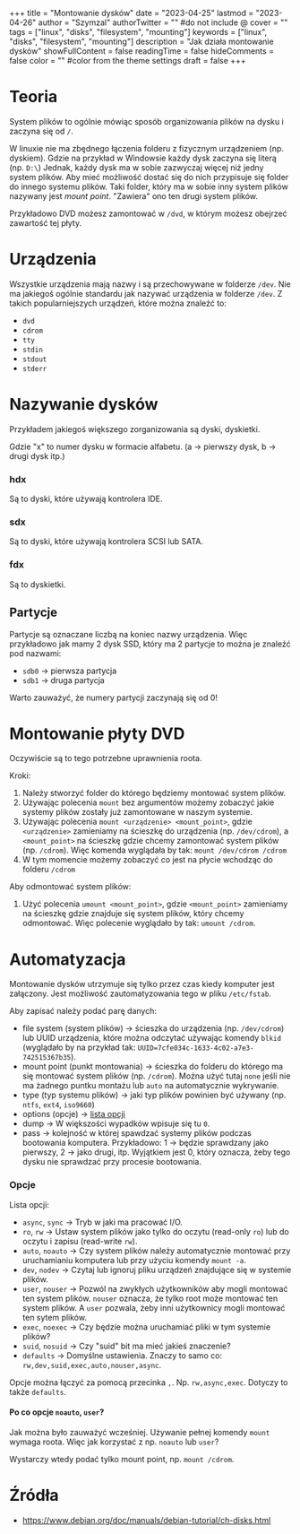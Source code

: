 +++
title = "Montowanie dysków"
date = "2023-04-25"
lastmod = "2023-04-26"
author = "Szymzal"
authorTwitter = "" #do not include @
cover = ""
tags = ["linux", "disks", "filesystem", "mounting"]
keywords = ["linux", "disks", "filesystem", "mounting"]
description = "Jak działa montowanie dysków"
showFullContent = false
readingTime = false
hideComments = false
color = "" #color from the theme settings
draft = false
+++
# Teoria

System plików to ogólnie mówiąc sposób organizowania plików na dysku i zaczyna się od `/`.

W linuxie nie ma zbędnego łączenia folderu z fizycznym urządzeniem (np. dyskiem). Gdzie na przykład w Windowsie każdy dysk zaczyna się literą (np. `D:\`)
Jednak, każdy dysk ma w sobie zazwyczaj więcej niż jedny system plików. Aby mieć możliwość dostać się do nich przypisuje się folder do innego systemu plików.
Taki folder, który ma w sobie inny system plików nazywany jest *mount point*. "Zawiera" ono ten drugi system plików.

Przykładowo DVD możesz zamontować w `/dvd`, w którym możesz obejrzeć zawartość tej płyty.

# Urządzenia

Wszystkie urządzenia mają nazwy i są przechowywane w folderze `/dev`.
Nie ma jakiegoś ogólnie standardu jak nazywać urządzenia w folderze `/dev`.
Z takich popularniejszych urządzeń, które można znaleźć to:
- `dvd`
- `cdrom`
- `tty`
- `stdin`
- `stdout`
- `stderr`

# Nazywanie dysków

Przykładem jakiegoś większego zorganizowania są dyski, dyskietki.

Gdzie "x" to numer dysku w formacie alfabetu. (a -> pierwszy dysk, b -> drugi dysk itp.)

### hdx

Są to dyski, które używają kontrolera IDE. 

### sdx

Są to dyski, które używają kontrolera SCSI lub SATA.

### fdx

Są to dyskietki.

## Partycje 

Partycje są oznaczane liczbą na koniec nazwy urządzenia. 
Więc przykładowo jak mamy 2 dysk SSD, który ma 2 partycje to można je znaleźć pod nazwami:
- `sdb0` -> pierwsza partycja
- `sdb1` -> druga partycja

Warto zauważyć, że numery partycji zaczynają się od 0!

# Montowanie płyty DVD

Oczywiście są to tego potrzebne uprawnienia roota.

Kroki:
1. Należy stworzyć folder do którego będziemy montować system plików.
2. Używając polecenia `mount` bez argumentów możemy zobaczyć jakie systemy plików zostały już zamontowane w naszym systemie.
3. Używając polecenia `mount <urządzenie> <mount_point>`, gdzie `<urządzenie>` zamieniamy na ścieszkę do urządzenia (np. `/dev/cdrom`), a `<mount_point>` na ścieszkę gdzie chcemy zamontować system plików (np. `/cdrom`). Więc komenda wyglądała by tak: `mount /dev/cdrom /cdrom`
4. W tym momencie możemy zobaczyć co jest na płycie wchodząc do folderu `/cdrom`

Aby odmontować system plików:
1. Użyć polecenia `umount <mount_point>`, gdzie `<mount_point>` zamieniamy na ścieszkę gdzie znajduje się system plików, który chcemy odmontować. Więc polecenie wyglądało by tak: `umount /cdrom`.

# Automatyzacja

Montowanie dysków utrzymuje się tylko przez czas kiedy komputer jest załączony.
Jest możliwość zautomatyzowania tego w pliku `/etc/fstab`.

Aby zapisać należy podać parę danych:
- file system (system plików) -> ścieszka do urządzenia (np. `/dev/cdrom`) lub UUID urządzenia, które można odczytać używając komendy `blkid` (wyglądało by na przykład tak: `UUID=7cfe034c-1633-4c02-a7e3-742515367b35`).
- mount point (punkt montowania) -> ścieszka do folderu do którego ma się montować system plików (np. `/cdrom`). Można użyć tutaj `none` jeśli nie ma żadnego puntku montażu lub `auto` na automatycznie wykrywanie.
- type (typ systemu plików) -> jaki typ plików powinien być używany (np. `ntfs`, `ext4`, `iso9660`)
- options (opcje) -> [lista opcji](#opcje)
- dump -> W większości wypadków wpisuje się tu `0`.
- pass -> kolejność w której spawdzać systemy plików podczas bootowania komputera. Przykładowo: 1 -> będzie sprawdzany jako pierwszy, 2 -> jako drugi, itp. Wyjątkiem jest 0, który oznacza, żeby tego dysku nie sprawdzać przy procesie bootowania.

### Opcje

Lista opcji:
- `async`, `sync` -> Tryb w jaki ma pracować I/O.
- `ro`, `rw` -> Ustaw system plików jako tylko do oczytu (read-only `ro`) lub do oczytu i zapisu (read-write `rw`).
- `auto`, `noauto` -> Czy system plików należy automatycznie montować przy uruchamianiu komputera lub przy użyciu komendy `mount -a`.
- `dev`, `nodev` -> Czytaj lub ignoruj pliku urządzeń znajdujące się w systemie plików.
- `user`, `nouser` -> Pozwól na zwykłych użytkowników aby mogli montować ten system plików. `nouser` oznacza, że tylko root może montować ten system plików. A `user` pozwala, żeby inni użytkownicy mogli montować ten sytem plików.
- `exec`, `noexec` -> Czy będzie można uruchamiać pliki w tym systemie plików?
- `suid`, `nosuid` -> Czy "suid" bit ma mieć jakieś znaczenie?
- `defaults` -> Domyślne ustawienia. Znaczy to samo co: `rw,dev,suid,exec,auto,nouser,async`.

Opcje można łączyć za pomocą przecinka `,`. Np. `rw,async,exec`. Dotyczy to także `defaults`.

#### Po co opcje `noauto`, `user`?

Jak można było zauważyć wcześniej. Używanie pełnej komendy `mount` wymaga roota.
Więc jak korzystać z np. `noauto` lub `user`?

Wystarczy wtedy podać tylko mount point, np. `mount /cdrom`.

# Źródła
- https://www.debian.org/doc/manuals/debian-tutorial/ch-disks.html

